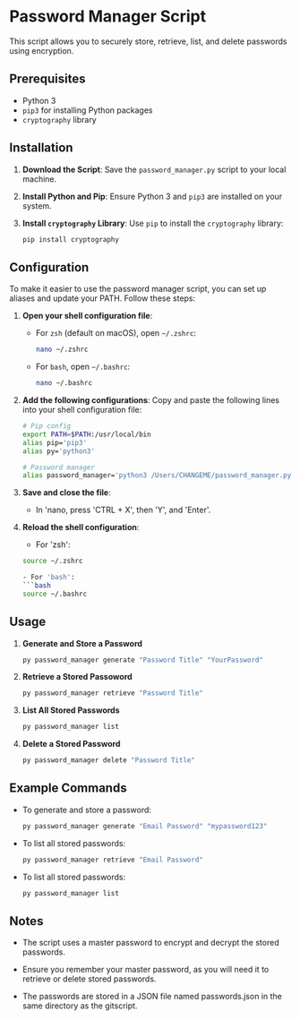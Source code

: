 # Password Manager Script

This script allows you to securely store, retrieve, list, and delete passwords using encryption. 

## Prerequisites

- Python 3
- `pip3` for installing Python packages
- `cryptography` library

## Installation

1. **Download the Script**:
   Save the `password_manager.py` script to your local machine.

2. **Install Python and Pip**:
   Ensure Python 3 and `pip3` are installed on your system.

3. **Install `cryptography` Library**:
   Use `pip` to install the `cryptography` library:

   ```bash
   pip install cryptography

## Configuration

To make it easier to use the password manager script, you can set up aliases and update your PATH. Follow these steps:

1. **Open your shell configuration file**:

   - For `zsh` (default on macOS), open `~/.zshrc`:
     ```bash
     nano ~/.zshrc
     
   - For `bash`, open `~/.bashrc`:
     ```bash
     nano ~/.bashrc

2. **Add the following configurations**:
   Copy and paste the following lines into your shell configuration file:

   ```bash
   # Pip config
   export PATH=$PATH:/usr/local/bin
   alias pip='pip3'
   alias py='python3'

   # Password manager
   alias password_manager='python3 /Users/CHANGEME/password_manager.py'

3. **Save and close the file**:
    - In 'nano, press 'CTRL + X', then 'Y', and 'Enter'.

4. **Reload the shell configuration**:
    - For 'zsh':
    ```bash
    source ~/.zshrc

    - For 'bash':
    ```bash
    source ~/.bashrc

## Usage 

1. **Generate and Store a Password**
   ```bash
   py password_manager generate "Password Title" "YourPassword"

2. **Retrieve a Stored Passoword**
   ```bash
   py password_manager retrieve "Password Title"

3. **List All Stored Passwords**
   ```bash
   py password_manager list

4. **Delete a Stored Password**
   ```bash
   py password_manager delete "Password Title"

## Example Commands

- To generate and store a password:
  ```bash
  py password_manager generate "Email Password" "mypassword123"

- To list all stored passwords:
  ```bash
  py password_manager retrieve "Email Password"

- To list all stored passwords:
  ```bash
  py password_manager list


## Notes

- The script uses a master password to encrypt and decrypt the stored passwords.

- Ensure you remember your master password, as you will need it to retrieve or delete stored passwords.

- The passwords are stored in a JSON file named passwords.json in the same directory as the gitscript. 
